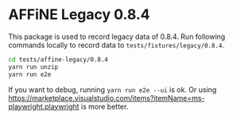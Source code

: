 # AFFiNE Legacy 0.8.4

This package is used to record legacy data of 0.8.4.
Run following commands locally to record data to `tests/fixtures/legacy/0.8.4`.

```sh
cd tests/affine-legacy/0.8.4
yarn run unzip
yarn run e2e
```

If you want to debug, running `yarn run e2e --ui` is ok. Or using https://marketplace.visualstudio.com/items?itemName=ms-playwright.playwright is more better.
